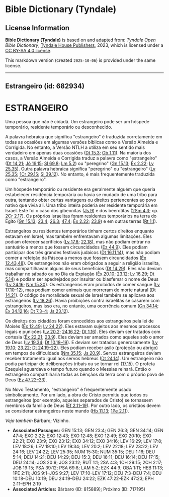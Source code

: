 # Bible Dictionary (Tyndale)

## License Information

**Bible Dictionary (Tyndale)** is based on and adapted from: _Tyndale Open Bible Dictionary_, [Tyndale House Publishers](https://tyndaleopenresources.com/), 2023, which is licensed under a [CC BY-SA 4.0 license](https://creativecommons.org/licenses/by-sa/4.0/legalcode.en).

This markdown version (created `2025-10-06`) is provided under the same license.



--------------------------------

## Estrangeiro (id: 682934)

ESTRANGEIRO
===========

Uma pessoa que não é cidadã. Um estrangeiro pode ser um hóspede temporário, residente temporário ou desconhecido.

A palavra hebraica que significa "estrangeiro" é traduzida corretamente em todas as ocasiões em algumas versões bíblicas como a Versão Almeida e Corrigida. No entanto, a Versão NTLH a utiliza em seu sentido mais verdadeiro em apenas duas ocasiões ([Dt 15\.3](https://ref.ly/Deut15:3); [Ob 1\.11](https://ref.ly/Obad1:11)). Na maioria dos casos, a Versão Almeida e Corrigida traduz a palavra como "estrangeiro" ([Dt 14\.21](https://ref.ly/Deut14:21); [Jó 19\.15](https://ref.ly/Job19:15); [Sl 69\.8](https://ref.ly/Ps69:8); [Lm 5\.2](https://ref.ly/Lam5:2)) ou "peregrino" ([Gn 15\.13](https://ref.ly/Gen15:13); [Êx 2\.22](https://ref.ly/Exod2:22); [Lv 25\.35](https://ref.ly/Lev25:35)). Outra palavra hebraica significa "peregrino" ou "estrangeiro" ([Lv 25\.35](https://ref.ly/Lev25:35); [1Cr 29\.15](https://ref.ly/1Chr29:15); [Sl 39\.12](https://ref.ly/Ps39:12)). No entanto, é mais frequentemente traduzida como "estrangeiro".

Um hóspede temporário ou residente era geralmente alguém que queria estabelecer residência temporária ou havia se mudado de uma tribo para outra, tentando obter certas vantagens ou direitos pertencentes ao povo nativo que vivia ali. Uma tribo inteira poderia ser residente temporária em Israel. Este foi o caso dos gibeonitas ([Js 9](https://ref.ly/Josh9:1-Josh9:27)) e dos beerotitas ([2Sm 4\.3](https://ref.ly/2Sam4:3); cp. [2Cr 2\.17](https://ref.ly/2Chr2:17)). Os próprios israelitas foram residentes temporários na terra do Egito ([Gn 15\.13](https://ref.ly/Gen15:13); [23\.4](https://ref.ly/Gen23:4); [26\.3](https://ref.ly/Gen26:3); [47\.4](https://ref.ly/Gen47:4); [Êx 2\.22](https://ref.ly/Exod2:22); [23\.9](https://ref.ly/Exod23:9)) e em outras terras ([Rt 1\.1](https://ref.ly/Ruth1:1)).

Estrangeiros ou residentes temporários tinham certos direitos enquanto estavam em Israel, mas também enfrentavam algumas limitações. Eles podiam oferecer sacrifícios ([Lv 17\.8](https://ref.ly/Lev17:8); [22\.18](https://ref.ly/Lev22:18)), mas não podiam entrar no santuário a menos que fossem circuncidados ([Ez 44\.9](https://ref.ly/Ezek44:9)). Eles podiam participar dos três grandes festivais judaicos ([Dt 16\.11,14](https://ref.ly/Deut16:11,Deut16:14)), mas não podiam comer a refeição da Páscoa a menos que fossem circuncidados ([Êx 12\.43,48](https://ref.ly/Exod12:43,Exod12:48)). Os estrangeiros não eram obrigados a seguir a religião israelita, mas compartilhavam alguns de seus benefícios ([Dt 14\.29](https://ref.ly/Deut14:29)). Eles não deviam trabalhar no sábado ou no Dia da Expiação ([Êx 20\.10](https://ref.ly/Exod20:10); [23\.12](https://ref.ly/Exod23:12); [Lv 16\.29](https://ref.ly/Lev16:29); [Dt 5\.14](https://ref.ly/Deut5:14)) e podiam ser apedrejados por insultar ou blasfemar o nome de Deus ([Lv 24\.16](https://ref.ly/Lev24:16); [Nm 15\.30](https://ref.ly/Num15:30)). Os estrangeiros eram proibidos de comer sangue ([Lv 17\.10–12](https://ref.ly/Lev17:10-Lev17:12)), mas podiam comer animais que morreram de morte natural ([Dt 14\.21](https://ref.ly/Deut14:21)). O código de moralidade sexual de Israel também se aplicava aos estrangeiros ([Lv 18\.26](https://ref.ly/Lev18:26)). Havia proibições contra israelitas se casarem com estrangeiros, mas isso era, no entanto, uma ocorrência comum ([Gn 34\.14](https://ref.ly/Gen34:14); [Êx 34\.12,16](https://ref.ly/Exod34:12,Exod34:16); [Dt 7\.3–4](https://ref.ly/Deut7:3-Deut7:4); [Js 23\.12](https://ref.ly/Josh23:12)).

Os direitos dos cidadãos foram concedidos aos estrangeiros pela lei de Moisés ([Êx 12\.49](https://ref.ly/Exod12:49); [Lv 24\.22](https://ref.ly/Lev24:22)). Eles estavam sujeitos aos mesmos processos legais e punições ([Lv 20\.2](https://ref.ly/Lev20:2); [24\.16,22](https://ref.ly/Lev24:16,Lev24:22); [Dt 1\.16](https://ref.ly/Deut1:16)). Eles deviam ser tratados com cortesia ([Êx 22\.21](https://ref.ly/Exod22:21); [23\.9](https://ref.ly/Exod23:9)). Eles deviam ser amados como aqueles sob o amor de Deus ([Lv 19\.34](https://ref.ly/Lev19:34); [Dt 10\.18–19](https://ref.ly/Deut10:18-Deut10:19)). E deviam ser tratados generosamente ([Lv 19\.10](https://ref.ly/Lev19:10); [23\.22](https://ref.ly/Lev23:22); [Dt 24\.19–22](https://ref.ly/Deut24:19-Deut24:22)). Eles podiam receber asilo (proteção ou abrigo) em tempos de dificuldade ([Nm 35\.15](https://ref.ly/Num35:15); [Js 20\.9](https://ref.ly/Josh20:9)). Servos estrangeiros deviam receber tratamento igual aos servos hebreus ([Dt 24\.14](https://ref.ly/Deut24:14)). Um estrangeiro não podia participar de deliberações tribais ou se tornar rei ([17\.15](https://ref.ly/Deut17:15)). O profeta Ezequiel aguardava o tempo futuro quando o Messias reinará. Então o estrangeiro compartilharia todas as bênçãos da terra com o próprio povo de Deus ([Ez 47\.22–23](https://ref.ly/Ezek47:22-Ezek47:23)).

No Novo Testamento, "estrangeiro" é frequentemente usado simbolicamente. Por um lado, a obra de Cristo permitiu que todos os estrangeiros (por exemplo, aqueles separados de Cristo) se tornassem membros da família de Deus ([Ef 2\.11–19](https://ref.ly/Eph2:11-Eph2:19)). Por outro lado, os cristãos devem se considerar estrangeiros neste mundo ([Hb 11\.13](https://ref.ly/Heb11:13); [1Pe 2\.11](https://ref.ly/1Pet2:11)).

*Veja também* Bárbaro; Vizinho.

* **Associated Passages:** GEN 15:13; GEN 23:4; GEN 26:3; GEN 34:14; GEN 47:4; EXO 2:22; EXO 12:43; EXO 12:48; EXO 12:49; EXO 20:10; EXO 22:21; EXO 23:9; EXO 23:12; EXO 34:12; EXO 34:16; LEV 16:29; LEV 17:8; LEV 18:26; LEV 19:10; LEV 19:34; LEV 20:2; LEV 22:18; LEV 23:22; LEV 24:16; LEV 24:22; LEV 25:35; NUM 15:30; NUM 35:15; DEU 1:16; DEU 5:14; DEU 14:21; DEU 14:29; DEU 15:3; DEU 16:11; DEU 16:14; DEU 17:15; DEU 24:14; JOS 20:9; JOS 23:12; RUT 1:1; 2SA 4:3; 1CH 29:15; 2CH 2:17; JOB 19:15; PSA 39:12; PSA 69:8; LAM 5:2; EZK 44:9; OBA 1:11; HEB 11:13; 1PE 2:11; JOS 9:1–JOS 9:27; LEV 17:10–LEV 17:12; DEU 7:3–DEU 7:4; DEU 10:18–DEU 10:19; DEU 24:19–DEU 24:22; EZK 47:22–EZK 47:23; EPH 2:11–EPH 2:19
* **Associated Articles:** Bárbaro (ID: 815889); Próximo (ID: 717195)

